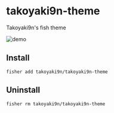 # takoyaki9n-theme
Takoyaki9n's fish theme

![demo](https://user-images.githubusercontent.com/8512828/57779922-17203d80-7762-11e9-93b2-278a33d6ee27.png)

## Install
```
fisher add takoyaki9n/takoyaki9n-theme
```

## Uninstall
```
fisher rm takoyaki9n/takoyaki9n-theme
```
